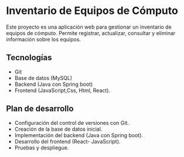 # Inventario de Equipos de Cómputo 

Este proyecto es una aplicación web para gestionar un inventario de equipos de cómputo.
Permite registrar, actualizar, consultar y eliminar información sobre los equipos.

## Tecnologías 
 - Git
 - Base de datos (MySQL) 
 - Backend (Java con Spring boot)
 - Frontend (JavaScript,Css, Html, React).
 
## Plan de desarrollo 
 - Configuración del control de versiones con Git.
 - Creación de la base de datos inicial.
 - Implementación del backend (Java con Spring boot).
 - Desarrollo del frontend  (React- JavaScript).
 - Pruebas y despliegue. 